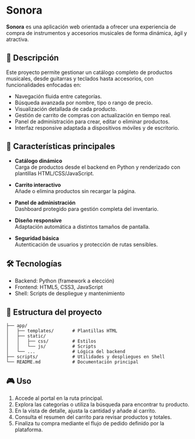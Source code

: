 # Sonora

**Sonora** es una aplicación web orientada a ofrecer una experiencia de compra de instrumentos y accesorios musicales de forma dinámica, ágil y atractiva.

## 🚀 Descripción

Este proyecto permite gestionar un catálogo completo de productos musicales, desde guitarras y teclados hasta accesorios, con funcionalidades enfocadas en:

- Navegación fluida entre categorías.
- Búsqueda avanzada por nombre, tipo o rango de precio.
- Visualización detallada de cada producto.
- Gestión de carrito de compras con actualización en tiempo real.
- Panel de administración para crear, editar o eliminar productos.
- Interfaz responsive adaptada a dispositivos móviles y de escritorio.

## 🎯 Características principales

- **Catálogo dinámico**  
  Carga de productos desde el backend en Python y renderizado con plantillas HTML/CSS/JavaScript.

- **Carrito interactivo**  
  Añade o elimina productos sin recargar la página.

- **Panel de administración**  
  Dashboard protegido para gestión completa del inventario.

- **Diseño responsive**  
  Adaptación automática a distintos tamaños de pantalla.

- **Seguridad básica**  
  Autenticación de usuarios y protección de rutas sensibles.

## 🛠️ Tecnologías

- Backend: Python (framework a elección)
- Frontend: HTML5, CSS3, JavaScript
- Shell: Scripts de despliegue y mantenimiento

## 📂 Estructura del proyecto

```
├── app/
│   ├── templates/       # Plantillas HTML
│   ├── static/
│   │   ├── css/         # Estilos
│   │   └── js/          # Scripts
│   └── ...              # Lógica del backend
├── scripts/             # Utilidades y despliegues en Shell
└── README.md            # Documentación principal
```

## 🎮 Uso

1. Accede al portal en la ruta principal.
2. Explora las categorías o utiliza la búsqueda para encontrar tu producto.
3. En la vista de detalle, ajusta la cantidad y añade al carrito.
4. Consulta el resumen del carrito para revisar productos y totales.
5. Finaliza tu compra mediante el flujo de pedido definido por la plataforma.



